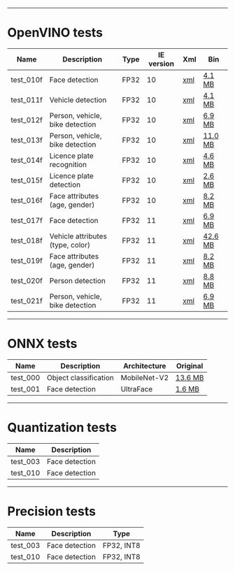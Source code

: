 ----------------------
OpenVINO tests
======================

| Name | Description | Type | IE version | Xml | Bin |
| --- | --- | --- | --- | --- | --- |
| test_010f | Face detection | FP32 | 10 | [xml](https://download.01.org/opencv/2019/open_model_zoo/R4/20200117_150000_models_bin/face-detection-retail-0005/FP32/face-detection-retail-0005.xml) | [4.1 MB](https://download.01.org/opencv/2019/open_model_zoo/R4/20200117_150000_models_bin/face-detection-retail-0005/FP32/face-detection-retail-0005.bin) |
| test_011f | Vehicle detection | FP32 | 10 | [xml](https://download.01.org/opencv/2019/open_model_zoo/R4/20200117_150000_models_bin/vehicle-detection-adas-0002/FP32/vehicle-detection-adas-0002.xml) | [4.1 MB](https://download.01.org/opencv/2019/open_model_zoo/R4/20200117_150000_models_bin/vehicle-detection-adas-0002/FP32/vehicle-detection-adas-0002.bin) |
| test_012f | Person, vehicle, bike detection | FP32 | 10 | [xml](https://download.01.org/opencv/2021/openvinotoolkit/2021.1/open_model_zoo/models_bin/1/person-vehicle-bike-detection-2002/FP32/person-vehicle-bike-detection-2002.xml) | [6.9 MB](https://download.01.org/opencv/2021/openvinotoolkit/2021.1/open_model_zoo/models_bin/1/person-vehicle-bike-detection-2002/FP32/person-vehicle-bike-detection-2002.bin) |
| test_013f | Person, vehicle, bike detection | FP32 | 10 | [xml](https://download.01.org/opencv/2021/openvinotoolkit/2021.1/open_model_zoo/models_bin/1/person-vehicle-bike-detection-crossroad-1016/FP32/person-vehicle-bike-detection-crossroad-1016.xml) | [11.0 MB](https://download.01.org/opencv/2021/openvinotoolkit/2021.1/open_model_zoo/models_bin/1/person-vehicle-bike-detection-crossroad-1016/FP32/person-vehicle-bike-detection-crossroad-1016.xml) |
| test_014f | Licence plate recognition | FP32 | 10 | [xml](https://download.01.org/opencv/2021/openvinotoolkit/2021.1/open_model_zoo/models_bin/2/license-plate-recognition-barrier-0001/FP32/license-plate-recognition-barrier-0001.xml) | [4.6 MB](https://download.01.org/opencv/2021/openvinotoolkit/2021.1/open_model_zoo/models_bin/2/license-plate-recognition-barrier-0001/FP32/license-plate-recognition-barrier-0001.bin) |
| test_015f | Licence plate detection | FP32 | 10 | [xml](https://download.01.org/opencv/2021/openvinotoolkit/2021.1/open_model_zoo/models_bin/2/vehicle-license-plate-detection-barrier-0106/FP32/vehicle-license-plate-detection-barrier-0106.xml) | [2.6 MB](https://download.01.org/opencv/2021/openvinotoolkit/2021.1/open_model_zoo/models_bin/2/vehicle-license-plate-detection-barrier-0106/FP32/vehicle-license-plate-detection-barrier-0106.bin) |
| test_016f | Face attributes (age, gender) | FP32 | 10 | [xml](https://download.01.org/opencv/2020/openvinotoolkit/2020.1/open_model_zoo/models_bin/1/age-gender-recognition-retail-0013/FP32/age-gender-recognition-retail-0013.xml) | [8.2 MB](https://download.01.org/opencv/2020/openvinotoolkit/2020.1/open_model_zoo/models_bin/1/age-gender-recognition-retail-0013/FP32/age-gender-recognition-retail-0013.bin) |
| test_017f | Face detection | FP32 | 11 | [xml](https://storage.openvinotoolkit.org/repositories/open_model_zoo/2022.1/models_bin/3/face-detection-0200/FP32/face-detection-0200.xml) | [6.9 MB](https://storage.openvinotoolkit.org/repositories/open_model_zoo/2022.1/models_bin/3/face-detection-0200/FP32/face-detection-0200.bin) |
| test_018f | Vehicle attributes (type, color) | FP32 | 11 | [xml](https://storage.openvinotoolkit.org/repositories/open_model_zoo/2022.1/models_bin/3/vehicle-attributes-recognition-barrier-0042/FP32/vehicle-attributes-recognition-barrier-0042.xml) | [42.6 MB](https://storage.openvinotoolkit.org/repositories/open_model_zoo/2022.1/models_bin/3/vehicle-attributes-recognition-barrier-0042/FP32/vehicle-attributes-recognition-barrier-0042.bin) |
| test_019f | Face attributes (age, gender) | FP32 | 11 | [xml](https://storage.openvinotoolkit.org/repositories/open_model_zoo/2022.1/models_bin/3/age-gender-recognition-retail-0013/FP32/age-gender-recognition-retail-0013.xml) | [8.2 MB](https://storage.openvinotoolkit.org/repositories/open_model_zoo/2022.1/models_bin/3/age-gender-recognition-retail-0013/FP32/age-gender-recognition-retail-0013.bin) |
| test_020f | Person detection | FP32 | 11 | [xml](https://storage.openvinotoolkit.org/repositories/open_model_zoo/2022.1/models_bin/3/person-detection-0303/FP32/person-detection-0303.xml) | [8.8 MB](https://storage.openvinotoolkit.org/repositories/open_model_zoo/2022.1/models_bin/3/person-detection-0303/FP32/person-detection-0303.bin) |
| test_021f | Person, vehicle, bike detection | FP32 | 11 | [xml](https://storage.openvinotoolkit.org/repositories/open_model_zoo/2023.0/models_bin/1/person-vehicle-bike-detection-2000/FP32/person-vehicle-bike-detection-2000.xml) | [6.9 MB](https://storage.openvinotoolkit.org/repositories/open_model_zoo/2023.0/models_bin/1/person-vehicle-bike-detection-2000/FP32/person-vehicle-bike-detection-2000.bin) |

----------------------
ONNX tests
======================

| Name | Description | Architecture | Original |
| --- | --- | --- | --- |
| test_000 | Object classification | MobileNet-V2 | [13.6 MB](https://github.com/onnx/models/blob/master/vision/classification/mobilenet/model/mobilenetv2-7.onnx) |
| test_001 | Face detection | UltraFace | [1.6 MB](https://github.com/Linzaer/Ultra-Light-Fast-Generic-Face-Detector-1MB/blob/master/models/onnx/version-RFB-640.onnx) |

----------------------
Quantization tests
======================

| Name | Description |
| --- | --- |
| test_003 | Face detection |
| test_010 | Face detection |

----------------------
Precision tests
======================

| Name | Description | Type |
| --- | --- | --- |
| test_003 | Face detection | FP32, INT8 |
| test_010 | Face detection | FP32, INT8 |
